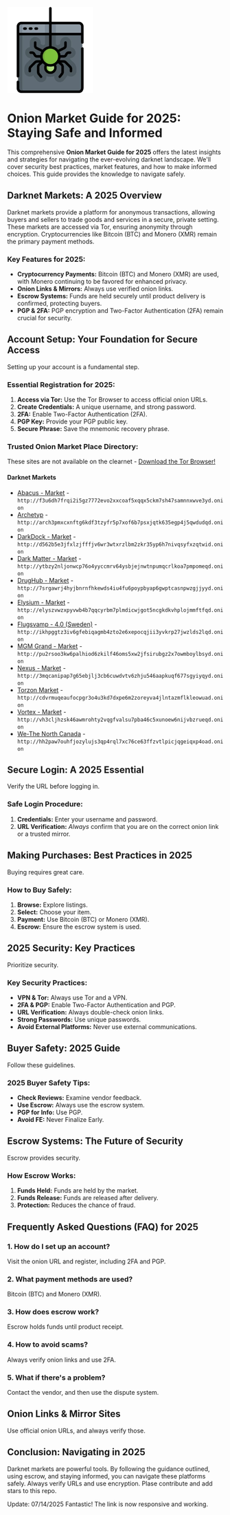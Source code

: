 <img src="/sprites/slate.webp" width="200">

# Onion Market Guide for 2025: Staying Safe and Informed

This comprehensive **Onion Market Guide for 2025** offers the latest insights and strategies for navigating the ever-evolving darknet landscape.  We'll cover security best practices, market features, and how to make informed choices.  This guide provides the knowledge to navigate safely.

## Darknet Markets: A 2025 Overview

Darknet markets provide a platform for anonymous transactions, allowing buyers and sellers to trade goods and services in a secure, private setting. These markets are accessed via Tor, ensuring anonymity through encryption. Cryptocurrencies like Bitcoin (BTC) and Monero (XMR) remain the primary payment methods.

### Key Features for 2025:

*   **Cryptocurrency Payments:** Bitcoin (BTC) and Monero (XMR) are used, with Monero continuing to be favored for enhanced privacy.
*   **Onion Links & Mirrors:** Always use verified onion links.
*   **Escrow Systems:** Funds are held securely until product delivery is confirmed, protecting buyers.
*   **PGP & 2FA:** PGP encryption and Two-Factor Authentication (2FA) remain crucial for security.

## Account Setup: Your Foundation for Secure Access

Setting up your account is a fundamental step.

### Essential Registration for 2025:

1.  **Access via Tor:** Use the Tor Browser to access official onion URLs.
2.  **Create Credentials:** A unique username, and strong password.
3.  **2FA:** Enable Two-Factor Authentication (2FA).
4.  **PGP Key:** Provide your PGP public key.
5.  **Secure Phrase:** Save the mnemonic recovery phrase.

### Trusted Onion Market Place Directory:
These sites are not available on the clearnet - [Download the Tor Browser!](https://www.torproject.org/download/)

#### Darknet Markets

*   [Abacus - Market](http://f3u6dh7frqi2i5gz7772evo2xxcoaf5xqqx5ckm7sh47samnnxwve3yd.onion) - `http://f3u6dh7frqi2i5gz7772evo2xxcoaf5xqqx5ckm7sh47samnnxwve3yd.onion`
*   [Archetyp](@archetyp) - `http://arch3pmxcxnftg6kdf3tzyfr5p7xof6b7psxjqtk635egp4j5qwdudqd.onion`
*   [DarkDock - Market](http://d562b5e3jfxlzjfffjv6wr3wtxrzlbm2zkr35yp6h7nivqsyfxzqtwid.onion) - `http://d562b5e3jfxlzjfffjv6wr3wtxrzlbm2zkr35yp6h7nivqsyfxzqtwid.onion`
*   [Dark Matter - Market](http://ytbzy2nljonwcp76o4yyccmrv64ysbjejnwtnpumqcrlkoa7pmpomeqd.onion) - `http://ytbzy2nljonwcp76o4yyccmrv64ysbjejnwtnpumqcrlkoa7pmpomeqd.onion`
*   [DrugHub - Market](http://7srgawrj4hyjbnrnfhkewds4iu4fu6poypbyap6gwptcasnpwzgjjyyd.onion) - `http://7srgawrj4hyjbnrnfhkewds4iu4fu6poypbyap6gwptcasnpwzgjjyyd.onion`
*   [Elysium - Market](http://elyszvwzxpyvwb4b7qqcyrbm7plmdicwjgot5ncgkdkvhplojmmftfqd.onion) - `http://elyszvwzxpyvwb4b7qqcyrbm7plmdicwjgot5ncgkdkvhplojmmftfqd.onion`
*   [Flugsvamp - 4.0 (Sweden)](http://ikhpggtz3iv6gfebiqagmb4zto2e6xepocqjii3yvkrp27jwzlds2lqd.onion) - `http://ikhpggtz3iv6gfebiqagmb4zto2e6xepocqjii3yvkrp27jwzlds2lqd.onion`
*   [MGM Grand - Market](http://pu2rsoo3kw6palhiod6zkilf46oms5xw2jfsirubgz2x7owmboylbsyd.onion) - `http://pu2rsoo3kw6palhiod6zkilf46oms5xw2jfsirubgz2x7owmboylbsyd.onion`
*   [Nexus - Market](http://3mqcanipap7g65ebjlj3cb6cuwdvtv6zhju546aapkuqf677sgyiyqyd.onion) - `http://3mqcanipap7g65ebjlj3cb6cuwdvtv6zhju546aapkuqf677sgyiyqyd.onion`
*   [Torzon Market](http://cdvrmuqeaufocpgr3o4u3kd7dxpe6m2zoreyva4jlntazmflkleowuad.onion) - `http://cdvrmuqeaufocpgr3o4u3kd7dxpe6m2zoreyva4jlntazmflkleowuad.onion`
*   [Vortex - Market](http://vh3cljhzsk46awmrohty2vqgfvalsu7pba46c5xunoew6nijvbzrueqd.onion) - `http://vh3cljhzsk46awmrohty2vqgfvalsu7pba46c5xunoew6nijvbzrueqd.onion`
*   [We-The North Canada](http://hh2paw7ouhfjozylujs3qp4rql7xc76ce63ffzvtlpicjqgeiqxp4oad.onion) - `http://hh2paw7ouhfjozylujs3qp4rql7xc76ce63ffzvtlpicjqgeiqxp4oad.onion`

## Secure Login: A 2025 Essential

Verify the URL before logging in.

### Safe Login Procedure:

1.  **Credentials:** Enter your username and password.
2.  **URL Verification:** *Always* confirm that you are on the correct onion link or a trusted mirror.

##  Making Purchases: Best Practices in 2025

Buying requires great care.

### How to Buy Safely:

1.  **Browse:** Explore listings.
2.  **Select:** Choose your item.
3.  **Payment:** Use Bitcoin (BTC) or Monero (XMR).
4.  **Escrow:** Ensure the escrow system is used.

## 2025 Security: Key Practices

Prioritize security.

### Key Security Practices:

*   **VPN & Tor:** Always use Tor and a VPN.
*   **2FA & PGP:** Enable Two-Factor Authentication and PGP.
*   **URL Verification:** Always double-check onion links.
*   **Strong Passwords:** Use unique passwords.
*   **Avoid External Platforms:** Never use external communications.

## Buyer Safety: 2025 Guide

Follow these guidelines.

### 2025 Buyer Safety Tips:

*   **Check Reviews:** Examine vendor feedback.
*   **Use Escrow:** Always use the escrow system.
*   **PGP for Info:** Use PGP.
*   **Avoid FE:** Never Finalize Early.

## Escrow Systems: The Future of Security

Escrow provides security.

###  How Escrow Works:

1.  **Funds Held:** Funds are held by the market.
2.  **Funds Release:** Funds are released after delivery.
3.  **Protection:** Reduces the chance of fraud.

## Frequently Asked Questions (FAQ) for 2025

### 1. How do I set up an account?

Visit the onion URL and register, including 2FA and PGP.

### 2. What payment methods are used?

Bitcoin (BTC) and Monero (XMR).

### 3. How does escrow work?

Escrow holds funds until product receipt.

### 4. How to avoid scams?

Always verify onion links and use 2FA.

### 5. What if there's a problem?

Contact the vendor, and then use the dispute system.

## Onion Links & Mirror Sites

Use official onion URLs, and always verify those.

## Conclusion: Navigating in 2025

Darknet markets are powerful tools. By following the guidance outlined, using escrow, and staying informed, you can navigate these platforms safely. Always verify URLs and use encryption.
Plase contribute and add stars to this repo.





















Update:  07/14/2025 Fantastic! The link is now responsive and working.